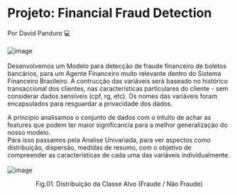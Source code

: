 # Projeto: Financial Fraud Detection
Por David Panduro 💻<br><br>
![image](https://github.com/DavidPanduro/fraud_detection/assets/45201867/24c73bbf-9513-4e16-999b-de45021ee4b3)<br><br>
Desenvolvemos um Modelo para detecção de fraude financeiro de boletos bancários, para um Agente Financeiro muito relevante dentro do Sistema Financeiro Brasileiro.
A contrucção das variáveis será baseado no histórico transaccional dos clientes, nas características particulares do cliente - sem considerar dados sensíveis (cpf, rg, etc).
Os nomes das variáveis foram encapsulados para resguardar a privacidade dos dados.

A princípio analisamos o conjunto de dados com o intuito de achar as features que podem ter maior significancia para a melhor generalização do nosso modelo. <br>
Para isso passamos pela Analise Univariada, para ver aspectos como distribuição, dispersão, medidas de resumo, com o objetivo de compreender as características de cada uma das variáveis individualmente.<br> <br>
![image](https://github.com/DavidPanduro/financial_fraud_detection/assets/45201867/94925f82-7932-400f-9497-8e6f0a7979bf)
<p style="text-align: center;">Fig.01. Distribuição da Classe Alvo (Fraude / Não Fraude) </p><br><br>




